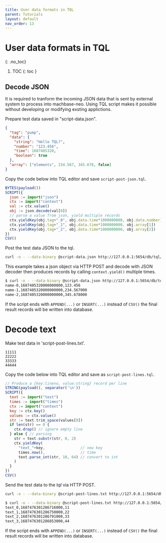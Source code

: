 ```yaml
---
title: User data formats in TQL
parent: Tutorials
layout: default
nav_order: 13
---
```


# User data formats in TQL
{: .no_toc}

1. TOC
{: toc }

## Decode JSON

It is required to tranform the incoming JSON data that is sent by external system to process into machbase-neo. Using TQL script makes it possible without developing or modifying exsting applictions.

Prepare test data saved in "script-data.json".

```json
{
  "tag": "pump",
  "data": {
    "string": "Hello TQL?",
    "number": "123.456",
    "time": 1687405320,
    "boolean": true
  },
  "array": ["elements", 234.567, 345.678, false]
}
```

Copy the code below into TQL editor and save `script-post-json.tql`.

```js
BYTES(payload())
SCRIPT({
  json := import("json")
  ctx := import("context")
  val := ctx.value()
  obj := json.decode(val[0])
  // parse a value from json, yield multiple records
  ctx.yieldKey(obj.tag+"_0", obj.data.time*1000000000, obj.data.number)
  ctx.yieldKey(obj.tag+"_1", obj.data.time*1000000000, obj.array[1])
  ctx.yieldKey(obj.tag+"_2", obj.data.time*1000000000, obj.array[2])
})
CSV()
```

Post the test data JSON to the tql.

```sh
curl -o - --data-binary @script-data.json http://127.0.0.1:5654/db/tql/script-post-json.tql
```

This example takes a json object via HTTP POST and decode with JSON decoder then produces records by  calling `context.yield()` multiple times.

```sh
$ curl -o - --data-binary @script-data.json http://127.0.0.1:5654/db/tql/script-post-json.tql
name-0,1687405320000000000,123.456
name-1,1687405320000000000,234.567000
name-2,1687405320000000000,345.678000
```

If the script ends with `APPEND(...)` or `INSERT(...)` instead of `CSV()` the final result records will be written into database.

# Decode text

Make test data in 'script-post-lines.txt'.

```
11111
22222
33333
44444
```

Copy the code below into TQL editor and save as `script-post-lines.tql`.
```js
// Produce a {key:lineno, value:string} record per line
STRING(payload(), separator('\n'))
SCRIPT({
  text := import("text")
  times := import("times")
  ctx := import("context")
  key := ctx.key()
  values := ctx.value()
  str := text.trim_space(values[0])
  if len(str) == 0 {
    ctx.drop() // ignore empty line
  } else { // parsing
    str = text.substr(str, 0, 2)
    ctx.yieldKey(
      "text_"+key,                // new key
      times.now(),                // time
      text.parse_int(str, 10, 64) // convert to int
    )
  }
})
CSV()
```

Send the test data to the *tql* via HTTP POST.

```sh
curl -o - --data-binary @script-post-lines.txt http://127.0.0.1:5654/db/tql/script-post-lines.tql
```

```sh
$ curl -o - --data-binary @script-post-lines.txt http://127.0.0.1:5654/db/tql/script-post-lines.tql
text_0,1687476301286716000,11
text_1,1687476301286750000,22
text_2,1687476301286791000,33
text_3,1687476301286853000,44
```

If the script ends with `APPEND(...)` or `INSERT(...)` instead of `CSV()` the final result records will be written into database.